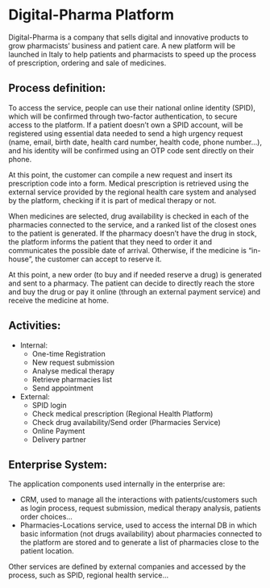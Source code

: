# Digital-Pharma Platform 
Digital-Pharma is a company that sells digital and innovative products to grow pharmacists’ business and patient care. A new platform will be launched in Italy to help patients and pharmacists to speed up the process of prescription, ordering and sale of medicines.
## Process definition:
To access the service, people can use their national online identity (SPID), which will be confirmed through two-factor authentication, to secure access to the platform. If a patient doesn’t own a SPID account, will be registered using essential data needed to send a high urgency request (name, email, birth date, health card number, health code, phone number…), and his identity will be confirmed using an OTP code sent directly on their phone. 

At this point, the customer can compile a new request and insert its prescription code into a form.
Medical prescription is retrieved using the external service provided by the regional health care system and analysed by the platform, checking if it is part of medical therapy or not.

When medicines are selected, drug availability is checked in each of the pharmacies connected to the service, and a ranked list of the closest ones to the patient is generated. If the pharmacy doesn’t have the drug in stock, the platform informs the patient that they need to order it and communicates the possible date of arrival. Otherwise, if the medicine is “in-house”, the customer can accept to reserve it.

At this point, a new order (to buy and if needed reserve a drug) is generated and sent to a pharmacy. The patient can decide to directly reach the store and buy the drug or pay it online (through an external payment service) and receive the medicine at home.
## Activities:
- Internal:
    - One-time Registration
    - New request submission
    - Analyse medical therapy
    - Retrieve pharmacies list
    - Send appointment
- External:
    - SPID login
    - Check medical prescription (Regional Health Platform)
    - Check drug availability/Send order (Pharmacies Service)
    - Online Payment
    - Delivery partner
## Enterprise System:
The application components used internally in the enterprise are:
-  CRM, used to manage all the interactions with patients/customers such as login process, request submission, medical therapy analysis, patients order choices…
- Pharmacies-Locations service, used to access the internal DB in which basic information (not drugs availability) about pharmacies connected to the platform are stored and to generate a list of pharmacies close to the patient location.

Other services are defined by external companies and accessed by the process, such as SPID, regional
health service…